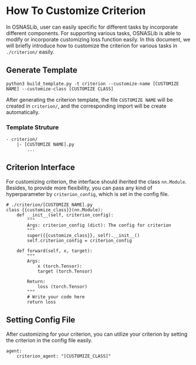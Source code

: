 # How To Customize Criterion
In OSNASLib, user can easily specific for different tasks by incorporate different components. For supporting various tasks, OSNASLib is able to modify or incorporate customizing loss function easily. In this document, we will briefly introduce how to customize the criterion for various tasks in `./criterion/` easily.

## Generate Template
```
python3 build_template.py -t criterion --customize-name [CUSTOMIZE NAME] --customize-class [CUSTOMIZE CLASS]
```

After generating the criterion template, the file `CUSTOMIZE NAME` will be created in `criterion/`, and the corresponding import will be create automatically.

### Template Struture
```
- criterion/
    |- [CUSTOMIZE NAME].py
        ...
```

## Criterion Interface
For customizing criterion, the interface should iherited the class `nn.Module`. Besides, to provide more flexibility, you can pass any kind of hyperparameter by `criterion_config`, which is set in the config file.

```python3
# ./criterion/[CUSTOMIZE NAME].py
class {{customize_class}}(nn.Module):
    def __init__(self, criterion_config):
        """
        Args: criterion_config (dict): The config for criterion
        """
        super({{customize_class}}, self).__init__()
        self.criterion_config = criterion_config

    def forward(self, x, target):
        """
        Args:
            x (torch.Tensor): 
            target (torch.Tensor)

        Return:
            loss (torch.Tensor)
        """
        # Write your code here
        return loss
```

## Setting Config File
After customizing for your criterion, you can utilize your criterion by setting the criterion in the config file easily.

```python3
agent:
    criterion_agent: "[CUSTOMIZE_CLASS]"
```

